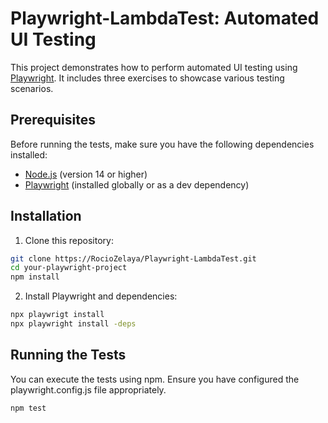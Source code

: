 # Playwright-LambdaTest: Automated UI Testing

This project demonstrates how to perform automated UI testing using [Playwright](https://playwright.dev/). It includes three exercises to showcase various testing scenarios.

## Prerequisites

Before running the tests, make sure you have the following dependencies installed:

- [Node.js](https://nodejs.org/) (version 14 or higher)
- [Playwright](https://playwright.dev/docs/intro#installation) (installed globally or as a dev dependency)

## Installation

1. Clone this repository:

```bash
git clone https://RocioZelaya/Playwright-LambdaTest.git
cd your-playwright-project
npm install
```

2. Install Playwright and dependencies:

```bash
npx playwrigt install
npx playwright install -deps
```

## Running the Tests
You can execute the tests using npm. Ensure you have configured the playwright.config.js file appropriately.

```bash
npm test
```
